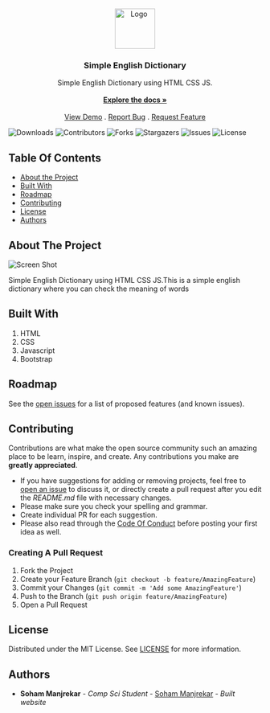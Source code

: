 <br/>
<p align="center">
  <a href="https://github.com/sohammanjrekar/English-Dictionary-Using-HTML-JS-CSS">
    <img src="https://64.media.tumblr.com/ac6d0f4d34a90cda7bfd7a3c6cb4f016/afb7fcf7e4f99e44-ea/s500x750/3db6466952c8c899ba5efec6ad1de56cee068f2f.pnj" alt="Logo" width="80" height="80">
  </a>

  <h3 align="center">Simple English Dictionary</h3>

  <p align="center">
    Simple English Dictionary using HTML CSS JS.
    <br/>
    <br/>
    <a href="https://github.com/sohammanjrekar/English-Dictionary-Using-HTML-JS-CSS"><strong>Explore the docs »</strong></a>
    <br/>
    <br/>
    <a href="https://github.com/sohammanjrekar/English-Dictionary-Using-HTML-JS-CSS">View Demo</a>
    .
    <a href="https://github.com/sohammanjrekar/English-Dictionary-Using-HTML-JS-CSS/issues">Report Bug</a>
    .
    <a href="https://github.com/sohammanjrekar/English-Dictionary-Using-HTML-JS-CSS/issues">Request Feature</a>
  </p>
</p>

![Downloads](https://img.shields.io/github/downloads/sohammanjrekar/English-Dictionary-Using-HTML-JS-CSS/total) ![Contributors](https://img.shields.io/github/contributors/sohammanjrekar/English-Dictionary-Using-HTML-JS-CSS?color=dark-green) ![Forks](https://img.shields.io/github/forks/sohammanjrekar/English-Dictionary-Using-HTML-JS-CSS?style=social) ![Stargazers](https://img.shields.io/github/stars/sohammanjrekar/English-Dictionary-Using-HTML-JS-CSS?style=social) ![Issues](https://img.shields.io/github/issues/sohammanjrekar/English-Dictionary-Using-HTML-JS-CSS) ![License](https://img.shields.io/github/license/sohammanjrekar/English-Dictionary-Using-HTML-JS-CSS) 

## Table Of Contents

* [About the Project](#about-the-project)
* [Built With](#built-with)
* [Roadmap](#roadmap)
* [Contributing](#contributing)
* [License](#license)
* [Authors](#authors)

## About The Project

![Screen Shot](https://64.media.tumblr.com/1baec1d679c609784c104cb05dd9d75a/a49e19fff8318e5f-d4/s1280x1920/6c2242f7e2437fd1673a206c950fbb112df42d9f.pnj)

Simple English Dictionary using HTML CSS JS.This is a simple english dictionary where you can check the meaning of words

## Built With

1) HTML
2) CSS
3) Javascript
4) Bootstrap

## Roadmap

See the [open issues](https://github.com/sohammanjrekar/English-Dictionary-Using-HTML-JS-CSS/issues) for a list of proposed features (and known issues).

## Contributing

Contributions are what make the open source community such an amazing place to be learn, inspire, and create. Any contributions you make are **greatly appreciated**.
* If you have suggestions for adding or removing projects, feel free to [open an issue](https://github.com/sohammanjrekar/English-Dictionary-Using-HTML-JS-CSS/issues/new) to discuss it, or directly create a pull request after you edit the *README.md* file with necessary changes.
* Please make sure you check your spelling and grammar.
* Create individual PR for each suggestion.
* Please also read through the [Code Of Conduct](https://github.com/sohammanjrekar/English-Dictionary-Using-HTML-JS-CSS/blob/main/CODE_OF_CONDUCT.md) before posting your first idea as well.

### Creating A Pull Request

1. Fork the Project
2. Create your Feature Branch (`git checkout -b feature/AmazingFeature`)
3. Commit your Changes (`git commit -m 'Add some AmazingFeature'`)
4. Push to the Branch (`git push origin feature/AmazingFeature`)
5. Open a Pull Request

## License

Distributed under the MIT License. See [LICENSE](https://github.com/sohammanjrekar/English-Dictionary-Using-HTML-JS-CSS/blob/main/LICENSE.md) for more information.

## Authors

* **Soham Manjrekar** - *Comp Sci Student* - [Soham Manjrekar](https://github.com/sohammanjreakr/) - *Built website*
